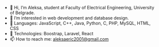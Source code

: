 - 👋 Hi, I’m Aleksa, student at Faculty of Electrical Engineering, University of Belgrade.
- 👀 I’m interested in web development and database design.
- 🌱 Languages: JavaScript, C++, Java, Python, C, PHP, MySQL, HTML, CSS
- 🌱 Technologies: Boostrap, Laravel, React
- 📫 How to reach me: aleksaeric2001@gmail.com

<!---
aleksae/aleksae is a ✨ special ✨ repository because its `README.md` (this file) appears on your GitHub profile.
You can click the Preview link to take a look at your changes.
--->
